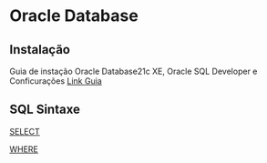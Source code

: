 # Oracle Database 

## Instalação
Guia de instação Oracle Database21c XE, Oracle SQL Developer e Conficurações [Link Guia](https://github.com/maurobiazutti/Oracle_Database/tree/main/Instalação)

## SQL Sintaxe
 [SELECT](https://github.com/maurobiazutti/Oracle_Database/blob/main/SQL/select.sql)
  
 [WHERE](https://github.com/maurobiazutti/Oracle_Database/blob/main/SQL/where.sql)
 
